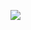 ![](https://github-readme-stats.vercel.app/api?username=dapeng&show_icons=true&count_private=true&hide=prs&theme=default_repocard)
<!---
- 👋 Hi, I’m @dapeng
- 👀 I’m interested in ...
- 🌱 I’m currently learning ...
- 💞️ I’m looking to collaborate on ...
- 📫 How to reach me ...
--->

<!---
dapeng/dapeng is a ✨ special ✨ repository because its `README.md` (this file) appears on your GitHub profile.
You can click the Preview link to take a look at your changes.
--->
